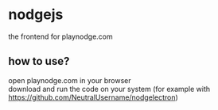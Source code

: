 # nodgejs

the frontend for playnodge.com

## how to use?

open playnodge.com in your browser  
download and run the code on your system (for example with https://github.com/NeutralUsername/nodgelectron)
